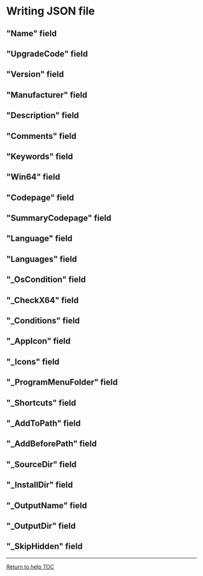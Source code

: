 # Writing JSON file


## "Name" field
## "UpgradeCode" field
## "Version" field
## "Manufacturer" field
## "Description" field
## "Comments" field
## "Keywords" field
## "Win64" field
## "Codepage" field
## "SummaryCodepage" field
## "Language" field
## "Languages" field
## "_OsCondition" field
## "_CheckX64" field
## "_Conditions" field
## "_AppIcon" field
## "_Icons" field
## "_ProgramMenuFolder" field
## "_Shortcuts" field
## "_AddToPath" field
## "_AddBeforePath" field
## "_SourceDir" field
## "_InstallDir" field
## "_OutputName" field
## "_OutputDir" field
## "_SkipHidden" field

---

[Return to help TOC](https://wix.sk1project.net/docs.php)